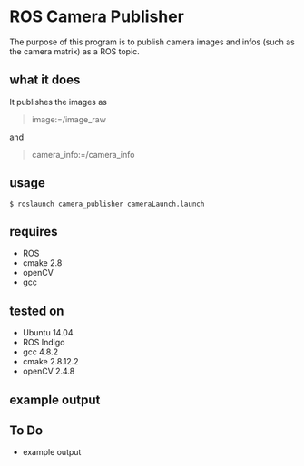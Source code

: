 # ROS Camera Publisher

The purpose of this program is to publish camera images and infos (such as the camera matrix) as a ROS topic.

## what it does
It publishes the images as
> image:=/image_raw 

and 

> camera_info:=/camera_info

## usage
    $ roslaunch camera_publisher cameraLaunch.launch

## requires
* ROS
* cmake 2.8
* openCV
* gcc

## tested on
* Ubuntu 14.04
* ROS Indigo
* gcc 4.8.2
* cmake 2.8.12.2
* openCV 2.4.8

## example output

## To Do
* example output


